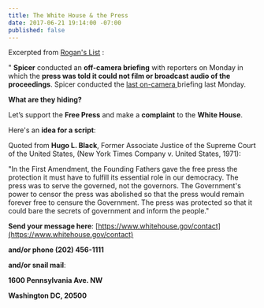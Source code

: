 ```yaml
---
title: The White House & the Press
date: 2017-06-21 19:14:00 -07:00
published: false
---
```


Excerpted from [Rogan's List](http://roganslist.blogspot.com/) :

" **Spicer** conducted an **off-camera briefing** with reporters on Monday in which the **press was told it could not film or broadcast audio of the proceedings**. Spicer conducted the [last on-camera ](http://thehill.com/homenews/administration/338457-white-house-reporters-fume-over-off-camera-briefings)briefing last Monday. 

**What are they hiding?** 

Let’s support the **Free Press** and make a **complaint** to the **White House**. 

Here's an **idea for a script**:

Quoted from **Hugo L. Black**, Former Associate Justice of the Supreme Court of the United States, (New York Times Company v. United States, 1971):

"In the First Amendment, the Founding Fathers gave the free press the protection it must have to fulfill its essential role in our democracy. The press was to serve the governed, not the governors. The Government's power to censor the press was abolished so that the press would remain forever free to censure the Government. The press was protected so that it could bare the secrets of government and inform the people."


**Send your message here**: [https://www.whitehouse.gov/contact](https://www.whitehouse.gov/contact) 

**and/or phone (202) 456-1111**

**and/or snail mail**: 

**1600 Pennsylvania Ave. NW** 

**Washington DC, 20500**